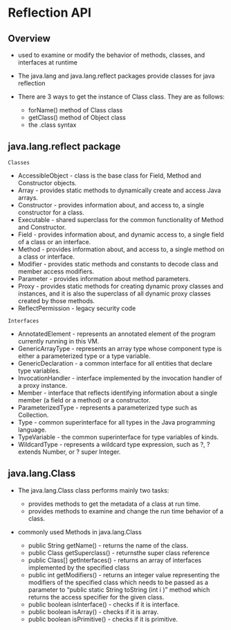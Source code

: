 # Reflection API

## Overview

- used to examine or modify the behavior of methods, classes, and interfaces at runtime
- The java.lang and java.lang.reflect packages provide classes for java reflection

- There are 3 ways to get the instance of Class class. They are as follows:
    - forName() method of Class class
    - getClass() method of Object class
    - the .class syntax


## java.lang.reflect package

`Classes`

- AccessibleObject - class is the base class for Field, Method and Constructor objects.
- Array	- provides static methods to dynamically create and access Java arrays.
- Constructor<T> - provides information about, and access to, a single constructor for a class.
- Executable - shared superclass for the common functionality of Method and Constructor.
- Field	- provides information about, and dynamic access to, a single field of a class or an interface.
- Method - provides information about, and access to, a single method on a class or interface.
- Modifier - provides static methods and constants to decode class and member access modifiers.
- Parameter	- provides information about method parameters.
- Proxy	- provides static methods for creating dynamic proxy classes and instances, and it is also the superclass of all dynamic proxy classes created by those methods.
- ReflectPermission	- legacy security code

`Interfaces`

- AnnotatedElement	- represents an annotated element of the program currently running in this VM.
- GenericArrayType	- represents an array type whose component type is either a parameterized type or a type variable.
- GenericDeclaration - a common interface for all entities that declare type variables.
- InvocationHandler	- interface implemented by the invocation handler of a proxy instance.
- Member - interface that reflects identifying information about a single member (a field or a method) or a constructor.
- ParameterizedType	- represents a parameterized type such as Collection<String>.
- Type - common superinterface for all types in the Java programming language.
- TypeVariable<D extends GenericDeclaration> - the common superinterface for type variables of kinds.
- WildcardType - represents a wildcard type expression, such as ?, ? extends Number, or ? super Integer.

## java.lang.Class

- The java.lang.Class class performs mainly two tasks:
  - provides methods to get the metadata of a class at run time.
  - provides methods to examine and change the run time behavior of a class.

- commonly used Methods in java.lang.Class
  - public String getName() - returns the name of the class.
  - public Class getSuperclass() - returnsthe super class reference
  - public Class[] getInterfaces() - returns an array of interfaces implemented by the specified class
  - public int getModifiers() - returns an integer value representing the modifiers of the specified class which needs to be passed as a parameter to “public static String toString (int i )” method which returns the access specifier for the given class.
  - public boolean isInterface() - checks if it is interface. 
  - public boolean isArray() - checks if it is array. 
  - public boolean isPrimitive() - checks if it is primitive.

